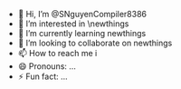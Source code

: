 - 👋 Hi, I’m @SNguyenCompiler8386
- 👀 I’m interested in \newthings
- 🌱 I’m currently learning newthings
- 💞️ I’m looking to collaborate on newthings
- 📫 How to reach me i
- 😄 Pronouns: ...
- ⚡ Fun fact: ...

<!---
SNguyenCompiler8386/SNguyenCompiler8386 is a ✨ special ✨ repository because its `README.md` (this file) appears on your GitHub profile.
You can click the Preview link to take a look at your changes.
--->
